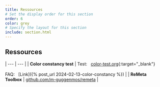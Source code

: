 ```yaml
---
title: Ressources
# Set the display order for this section
order: 6
color: grey
# Specify the layout for this section
include: section.html
---
```

## Ressources

| --- | --- |
| **Color constancy test** | Test: &nbsp; [color-test.org](https://guggenmos.org/matthias/coloris/){:target="_blank"}<br><br>FAQ: &nbsp; [Link]({% post_url 2024-02-13-color-constancy %}) |
| **ReMeta Toolbox** | [github.com/m-guggenmos/remeta](https://github.com/m-guggenmos/remeta) |
